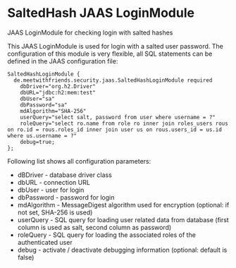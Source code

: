 SaltedHash JAAS LoginModule
======================

JAAS LoginModule for checking login with salted hashes


This JAAS LoginModule is used for login with a salted user password. The configuration of this module is very flexible, all SQL statements can be defined in the JAAS configuration file: 

```
SaltedHashLoginModule {
  de.meetwithfriends.security.jaas.SaltedHashLoginModule required 
    dbDriver="org.h2.Driver"
    dbURL="jdbc:h2:mem:test"
    dbUser="sa"
    dbPassword="sa"
    mdAlgorithm="SHA-256"
    userQuery="select salt, password from user where username = ?"
    roleQuery="select ro.name from role ro inner join roles_users rous on ro.id = rous.roles_id inner join user us on rous.users_id = us.id where us.username = ?"
    debug=true;
};
```

Following list shows all configuration parameters: 
* dBDriver - database driver class
* dbURL - connection URL 
* dbUser - user for login
* dbPassword - password for login
* mdAlgorithm - MessageDigest algorithm used for encryption (optional: if not set, SHA-256 is used)
* userQuery - SQL query for loading user related data from database (first column is used as salt, second column as password)
* roleQuery - SQL query for loading the associated roles of the authenticated user
* debug - activate / deactivate debugging information (optional: default is false) 
